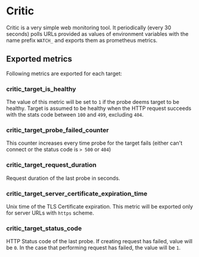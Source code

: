 # Critic
Critic is a very simple web monitoring tool.
It periodically (every 30 seconds) polls URLs provided as values of environment variables with the name prefix `WATCH_` and exports them as prometheus metrics.

## Exported metrics
Following metrics are exported for each target:

### critic_target_is_healthy
The value of this metric will be set to `1` if the probe deems target to be healthy.
Target is assumed to be healthy when the HTTP request succeeds with the stats code between `100` and `499`, excluding `404`.

### critic_target_probe_failed_counter
This counter increases every time probe for the target fails (either can't connect or the status code is `> 500` or `404`)

### critic_target_request_duration
Request duration of the last probe in seconds.

### critic_target_server_certificate_expiration_time
Unix time of the TLS Certificate expiration.
This metric will be exported only for server URLs with `https` scheme.

### critic_target_status_code
HTTP Status code of the last probe.
If creating request has failed, value will be `0`.
In the case that performing request has failed, the value will be `1`.
